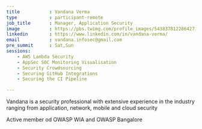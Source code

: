 ```yaml
---
title           : Vandana Verma
type            : participant-remote
job_title       : Manager, Application Security
image           : https://pbs.twimg.com/profile_images/543837812286427136/Ys6BHSIV.jpeg
linkedin        : https://www.linkedin.com/in/vandana-verma/
email           : vandana.infosec@gmail.com
pre_summit      : Sat,Sun
sessions:
    - AWS Lambda Security
    - AppSec SOC Monitoring Visualisation
    - Security Crowdsourcing
    - Securing GitHub Integrations
    - Securing the CI Pipeline

---
```


<!-- put more details about participant here -->

Vandana is a security professional with extensive experience in the industry ranging from application, network, mobile and cloud security

Active member od OWASP WIA and OWASP Bangalore
